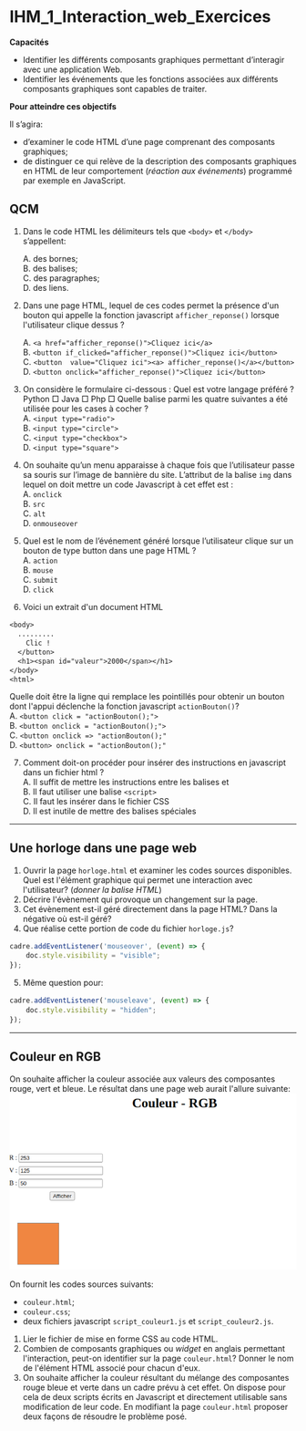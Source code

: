 IHM_1_Interaction_web_Exercices
============================

**Capacités**  

* Identifier les différents composants graphiques permettant d’interagir avec une application Web.
* Identifier les événements que les fonctions associées aux différents composants graphiques sont capables de traiter.

**Pour atteindre ces objectifs**  

Il s’agira:  
* d’examiner le code HTML d’une page comprenant des composants graphiques;
* de distinguer ce qui relève de la description des composants graphiques en HTML de leur comportement (*réaction aux événements*) programmé par exemple en JavaScript.

## QCM

1. Dans le code HTML les délimiteurs tels que `<body>` et `</body>` s’appellent:  

    A. des bornes;  
    B. des balises;  
    C. des paragraphes;  
    D. des liens.

2. Dans une page HTML, lequel de ces codes permet la présence d'un bouton qui appelle la fonction javascript `afficher_reponse()` lorsque l'utilisateur clique dessus ?  

    A. `<a href="afficher_reponse()">Cliquez ici</a>`  
    B. `<button if_clicked="afficher_reponse()">Cliquez ici</button>`  
    C. `<button  value="Cliquez ici"><a> afficher_reponse()</a></button>`  
    D. `<button onclick="afficher_reponse()">Cliquez ici</button>`

3. On considère le formulaire ci-dessous :
Quel est votre langage préféré ?
Python □ Java □ Php □
Quelle balise parmi les quatre suivantes a été utilisée pour les cases à cocher ?  
    A. `<input type="radio">`  
    B. `<input type="circle">`  
    C. `<input type="checkbox">`  
    D. `<input type="square">`

4. On souhaite qu’un menu apparaisse à chaque fois que l’utilisateur passe sa souris sur l’image de bannière du site. L’attribut de la balise `img` dans lequel on doit mettre un code Javascript à cet effet est :  
    A. `onclick`  
    B. `src`  
    C. `alt`  
    D. `onmouseover`

5. Quel est le nom de l’événement généré lorsque l’utilisateur clique sur un bouton de type button dans une page HTML ?  
    A. `action`  
    B. `mouse`  
    C. `submit`  
    D. `click`

6. Voici un extrait d'un document HTML  
```hmtl
<body>
  .........
    Clic !
  </button>
  <h1><span id="valeur">2000</span></h1>
</body>
<html>
```
Quelle doit être la ligne qui remplace les pointillés pour obtenir un bouton dont l'appui déclenche la fonction javascript `actionBouton()`?  
    A. `<button click = "actionBouton();">`  
    B. `<button onclick = "actionBouton();">`  
    C. `<button onclick => "actionBouton();"`  
    D. `<button> onclick = "actionBouton();"`

7.  Comment doit-on procéder pour insérer des instructions en javascript dans un fichier html ?  
    A. Il suffit de mettre les instructions entre les balises <javascript> et </javascript>  
    B. Il faut utiliser une balise `<script>`  
    C. Il faut les insérer dans le fichier CSS  
    D. Il est inutile de mettre des balises spéciales

---

## Une horloge dans une page web

1. Ouvrir la page `horloge.html` et examiner les codes sources disponibles. Quel est l'élément graphique qui permet une interaction avec l'utilisateur? (*donner la balise HTML*)
2. Décrire l'évènement qui provoque un changement sur la page.
3. Cet évènement est-il géré directement dans la page HTML? Dans la négative où est-il géré?
4. Que réalise cette portion de code du fichier `horloge.js`?
```javascript
cadre.addEventListener('mouseover', (event) => {
    doc.style.visibility = "visible";
});
```
5. Même question pour:
```javascript
cadre.addEventListener('mouseleave', (event) => {
    doc.style.visibility = "hidden";
});
```

---

## Couleur en RGB

On souhaite afficher la couleur associée aux valeurs des composantes rouge, vert et bleue. Le résultat dans une page web aurait l'allure suivante:  
![couleur](img/couleur.png)

On fournit les codes sources suivants:  

* `couleur.html`;
* `couleur.css`;
* deux fichiers javascript `script_couleur1.js` et `script_couleur2.js`.

1. Lier le fichier de mise en forme CSS au code HTML.
2. Combien de composants graphiques ou *widget* en anglais permettant l'interaction, peut-on identifier sur la page `couleur.html`? Donner le nom de l'élément HTML associé pour chacun d'eux.
3. On souhaite afficher la couleur résultant du mélange des composantes rouge bleue et verte dans un cadre prévu à cet effet. On dispose pour cela de deux scripts écrits en Javascript et directement utilisable sans modification de leur code. En modifiant la page `couleur.html` proposer deux façons de résoudre le problème posé. 
